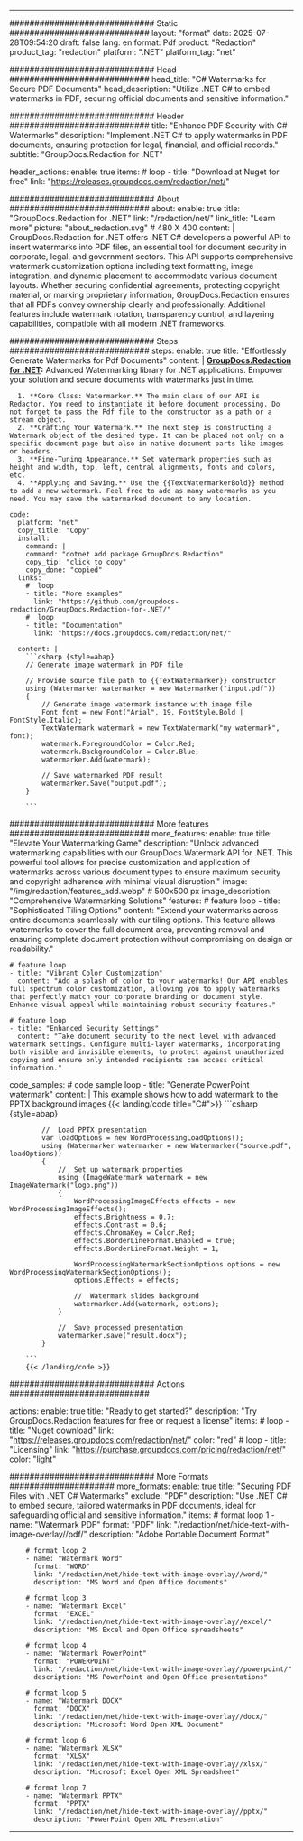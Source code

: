 
---
############################# Static ############################
layout: "format"
date:  2025-07-28T09:54:20
draft: false
lang: en
format: Pdf
product: "Redaction"
product_tag: "redaction"
platform: ".NET"
platform_tag: "net"

############################# Head ############################
head_title: "C# Watermarks for Secure PDF Documents"
head_description: "Utilize .NET C# to embed watermarks in PDF, securing official documents and sensitive information."

############################# Header ############################
title: "Enhance PDF Security with C# Watermarks" 
description: "Implement .NET C# to apply watermarks in PDF documents, ensuring protection for legal, financial, and official records."
subtitle: "GroupDocs.Redaction for .NET" 

header_actions:
  enable: true
  items:
    #  loop
    - title: "Download at Nuget for free"
      link: "https://releases.groupdocs.com/redaction/net/"
      
############################# About ############################
about:
    enable: true
    title: "GroupDocs.Redaction for .NET"
    link: "/redaction/net/"
    link_title: "Learn more"
    picture: "about_redaction.svg" # 480 X 400
    content: |
       GroupDocs.Redaction for .NET offers .NET C# developers a powerful API to insert watermarks into PDF files, an essential tool for document security in corporate, legal, and government sectors. This API supports comprehensive watermark customization options including text formatting, image integration, and dynamic placement to accommodate various document layouts. Whether securing confidential agreements, protecting copyright material, or marking proprietary information, GroupDocs.Redaction ensures that all PDFs convey ownership clearly and professionally. Additional features include watermark rotation, transparency control, and layering capabilities, compatible with all modern .NET frameworks.

############################# Steps ############################
steps:
    enable: true
    title: "Effortlessly Generate Watermarks for Pdf Documents"
    content: |
      **[GroupDocs.Redaction for .NET](https://products.groupdocs.com/redaction/net/):** Advanced Watermarking library for .NET applications. Empower your solution and secure documents with watermarks just in time.
      
      1. **Core Class: Watermarker.** The main class of our API is Redactor. You need to instantiate it before document processing. Do not forget to pass the Pdf file to the constructor as a path or a stream object.
      2. **Crafting Your Watermark.** The next step is constructing a Watermark object of the desired type. It can be placed not only on a specific document page but also in native document parts like images or headers.
      3. **Fine-Tuning Appearance.** Set watermark properties such as height and width, top, left, central alignments, fonts and colors, etc.
      4. **Applying and Saving.** Use the {{TextWatermarkerBold}} method to add a new watermark. Feel free to add as many watermarks as you need. You may save the watermarked document to any location.
   
    code:
      platform: "net"
      copy_title: "Copy"
      install:
        command: |
        command: "dotnet add package GroupDocs.Redaction"
        copy_tip: "click to copy"
        copy_done: "copied"
      links:
        #  loop
        - title: "More examples"
          link: "https://github.com/groupdocs-redaction/GroupDocs.Redaction-for-.NET/"
        #  loop
        - title: "Documentation"
          link: "https://docs.groupdocs.com/redaction/net/"
          
      content: |
        ```csharp {style=abap}
        // Generate image watermark in PDF file

        // Provide source file path to {{TextWatermarker}} constructor
        using (Watermarker watermarker = new Watermarker("input.pdf"))
        {
            // Generate image watermark instance with image file
            Font font = new Font("Arial", 19, FontStyle.Bold | FontStyle.Italic);
            TextWatermark watermark = new TextWatermark("my watermark", font);
            watermark.ForegroundColor = Color.Red;
            watermark.BackgroundColor = Color.Blue;
            watermarker.Add(watermark);

            // Save watermarked PDF result
            watermarker.Save("output.pdf");
        }
        
        ```            


############################# More features ############################
more_features:
  enable: true
  title: "Elevate Your Watermarking Game"
  description: "Unlock advanced watermarking capabilities with our GroupDocs.Watermark API for .NET. This powerful tool allows for precise customization and application of watermarks across various document types to ensure maximum security and copyright adherence with minimal visual disruption."
  image: "/img/redaction/features_add.webp" # 500x500 px
  image_description: "Comprehensive Watermarking Solutions"
  features:
    # feature loop
    - title: "Sophisticated Tiling Options"
      content: "Extend your watermarks across entire documents seamlessly with our tiling options. This feature allows watermarks to cover the full document area, preventing removal and ensuring complete document protection without compromising on design or readability."

    # feature loop
    - title: "Vibrant Color Customization"
      content: "Add a splash of color to your watermarks! Our API enables full spectrum color customization, allowing you to apply watermarks that perfectly match your corporate branding or document style. Enhance visual appeal while maintaining robust security features."

    # feature loop
    - title: "Enhanced Security Settings"
      content: "Take document security to the next level with advanced watermark settings. Configure multi-layer watermarks, incorporating both visible and invisible elements, to protect against unauthorized copying and ensure only intended recipients can access critical information."
      
  code_samples:
    # code sample loop
    - title: "Generate PowerPoint watermark"
      content: |
        This example shows how to add watermark to the PPTX background images
        {{< landing/code title="C#">}}
        ```csharp {style=abap}
        
            //  Load PPTX presentation
            var loadOptions = new WordProcessingLoadOptions();
            using (Watermarker watermarker = new Watermarker("source.pdf", loadOptions))
            {
                //  Set up watermark properties
                using (ImageWatermark watermark = new ImageWatermark("logo.png"))
                {
                    WordProcessingImageEffects effects = new WordProcessingImageEffects();
                    effects.Brightness = 0.7;
                    effects.Contrast = 0.6;
                    effects.ChromaKey = Color.Red;
                    effects.BorderLineFormat.Enabled = true;
                    effects.BorderLineFormat.Weight = 1;

                    WordProcessingWatermarkSectionOptions options = new WordProcessingWatermarkSectionOptions();
                    options.Effects = effects;

                    //  Watermark slides background
                    watermarker.Add(watermark, options);
                }

                //  Save processed presentation
                watermarker.save("result.docx");
            }

        ```
        {{< /landing/code >}}


############################# Actions ############################

actions:
  enable: true
  title: "Ready to get started?"
  description: "Try GroupDocs.Redaction features for free or request a license"
  items:
    #  loop
    - title: "Nuget download"
      link: "https://releases.groupdocs.com/redaction/net/"
      color: "red"
        #  loop
    - title: "Licensing"
      link: "https://purchase.groupdocs.com/pricing/redaction/net/"
      color: "light"


############################# More Formats #####################
more_formats:
    enable: true
    title: "Securing PDF Files with .NET C# Watermarks"
    exclude: "PDF"
    description: "Use .NET C# to embed secure, tailored watermarks in PDF documents, ideal for safeguarding official and sensitive information."
    items: 
        # format loop 1
        - name: "Watermark PDF"
          format: "PDF"
          link: "/redaction/net/hide-text-with-image-overlay//pdf/"
          description: "Adobe Portable Document Format"

        # format loop 2
        - name: "Watermark Word"
          format: "WORD"
          link: "/redaction/net/hide-text-with-image-overlay//word/"
          description: "MS Word and Open Office documents"
          
        # format loop 3
        - name: "Watermark Excel"
          format: "EXCEL"
          link: "/redaction/net/hide-text-with-image-overlay//excel/"
          description: "MS Excel and Open Office spreadsheets"

        # format loop 4
        - name: "Watermark PowerPoint"
          format: "POWERPOINT"
          link: "/redaction/net/hide-text-with-image-overlay//powerpoint/"
          description: "MS PowerPoint and Open Office presentations"

        # format loop 5
        - name: "Watermark DOCX"
          format: "DOCX"
          link: "/redaction/net/hide-text-with-image-overlay//docx/"
          description: "Microsoft Word Open XML Document"
          
        # format loop 6
        - name: "Watermark XLSX"
          format: "XLSX"
          link: "/redaction/net/hide-text-with-image-overlay//xlsx/"
          description: "Microsoft Excel Open XML Spreadsheet"
          
        # format loop 7
        - name: "Watermark PPTX"
          format: "PPTX"
          link: "/redaction/net/hide-text-with-image-overlay//pptx/"
          description: "PowerPoint Open XML Presentation"


---